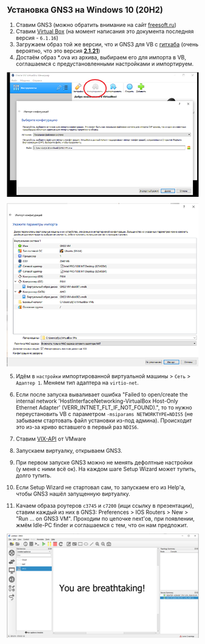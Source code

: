 ## Установка GNS3 на Windows 10 (20H2)


1. Ставим GNS3 (можно обратить внимание на сайт [freesoft.ru](https://freesoft.ru/))
2. Ставим [Virtual Box](https://www.virtualbox.org/wiki/Downloads) (на момент написания это документа последняя версия - `6.1.16`)
3. Загружаем образ той же версии, что и GNS3 для VB с [гитхаба](https://github.com/GNS3/gns3-gui/releases) (очень вероятно, что это версия [__2.1.21__](https://github.com/GNS3/gns3-gui/releases/tag/v2.1.21))
4. Достаём образ *.ova из архива, выбираем его для импорта в VB, соглашаемся с предустановленными настройками и импортируем.

![Import - first step](windows/import.png)

![Import - second step](windows/settings.png)

5. Идём в `настройки` импортированной виртуальной машины > `Сеть` > `Адаптер 1`. Меняем тип адаптера на `virtio-net`.
6. Если после запуска вываливает ошибка "Failed to open/create the internal network 'HostInterfaceNetworking-VirtualBox Host-Only Ethernet Adapter' (VERR_INTNET_FLT_IF_NOT_FOUND).", то
то нужно переустановить VB с параметром `-msiparams NETWORKTYPE=NDIS5` (не забываем стартовать файл установки из-под админа). Происходит это из-за криво вставшего в первый раз `NDIS6`.

7. Ставим [VIX-API](https://my.vmware.com/web/vmware/downloads/details?downloadGroup=PLAYER-1400-VIX1170&productId=687) от VMware
8. Запускаем виртуалку, открываем GNS3.
8. При первом запуске GNS3 можно не менять дефолтные настройки (у меня с ними всё ок). На каждом шаге Setup Wizard может тупить, долго тупить.
9. Если Setup Wizard не стартовал сам, то запускаем его из Help'а, чтобы GNS3 нашёл запущенную виртуалку. 

10. Качаем образа роутеров `c3745` и `c7200` (ищи ссылку в презентации), ставим каждый из них в GNS3: Preferences > IOS Routers > New > "Run ... on GNS3 VM".
Проходим по цепочке next'ов, при появлении, жмём Idle-PC finder и соглашаемся с тем, что он нам предложит.

![Breathtaking](windows/breathtaking.png)
